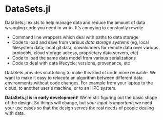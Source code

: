 # DataSets.jl

DataSets.jl exists to help manage data and reduce the amount of data wrangling
code you need to write. It's annoying to constantly rewrite
* Command line wrappers which deal with paths to data storage
* Code to load and save from various *data storage systems* (eg, local
  filesystem data; local git data, downloaders for remote data over various
  protocols, cloud storage access, proprietary data servers, etc)
* Code to load the same data model from various serializations
* Code to deal with data lifecycle; versions, provenance, etc

DataSets provides scaffolding to make this kind of code more reusable. We want
to make it easy to *relocate* an algorithm between different data environments
without code changes. For example from your laptop to the cloud, to another
user's machine, or to an HPC system.

**DataSets.jl is in early development!** We're still figuring out the basic
shape of the design. So things will change, but *your input is important*: we
need your use cases so that the design serves the real needs of people dealing
with data.


